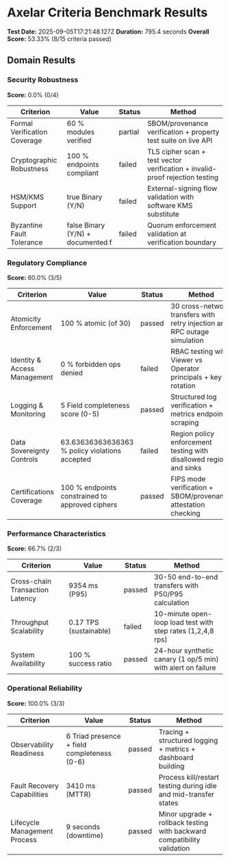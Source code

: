# Axelar Criteria Benchmark Results

**Test Date:** 2025-09-05T17:21:48.127Z
**Duration:** 795.4 seconds
**Overall Score:** 53.33% (8/15 criteria passed)

## Domain Results

### Security Robustness
**Score:** 0.0% (0/4)

| Criterion | Value | Status | Method |
|-----------|-------|--------|--------|
| Formal Verification Coverage | 60 % modules verified | partial | SBOM/provenance verification + property test suite on live API |
| Cryptographic Robustness | 100 % endpoints compliant | failed | TLS cipher scan + test vector verification + invalid-proof rejection testing |
| HSM/KMS Support | true Binary (Y/N) | failed | External-signing flow validation with software KMS substitute |
| Byzantine Fault Tolerance | false Binary (Y/N) + documented f | failed | Quorum enforcement validation at verification boundary |

### Regulatory Compliance
**Score:** 60.0% (3/5)

| Criterion | Value | Status | Method |
|-----------|-------|--------|--------|
| Atomicity Enforcement | 100 % atomic (of 30) | passed | 30 cross-network transfers with retry injection and RPC outage simulation |
| Identity & Access Management | 0 % forbidden ops denied | failed | RBAC testing with Viewer vs Operator principals + key rotation |
| Logging & Monitoring | 5 Field completeness score (0-5) | passed | Structured log verification + metrics endpoint scraping |
| Data Sovereignty Controls | 63.63636363636363 % policy violations accepted | failed | Region policy enforcement testing with disallowed regions and sinks |
| Certifications Coverage | 100 % endpoints constrained to approved ciphers | passed | FIPS mode verification + SBOM/provenance attestation checking |

### Performance Characteristics
**Score:** 66.7% (2/3)

| Criterion | Value | Status | Method |
|-----------|-------|--------|--------|
| Cross-chain Transaction Latency | 9354 ms (P95) | passed | 30-50 end-to-end transfers with P50/P95 calculation |
| Throughput Scalability | 0.17 TPS (sustainable) | failed | 10-minute open-loop load test with step rates (1,2,4,8 rps) |
| System Availability | 100 % success ratio | passed | 24-hour synthetic canary (1 op/5 min) with alert on failure |

### Operational Reliability
**Score:** 100.0% (3/3)

| Criterion | Value | Status | Method |
|-----------|-------|--------|--------|
| Observability Readiness | 6 Triad presence + field completeness (0-6) | passed | Tracing + structured logging + metrics + dashboard building |
| Fault Recovery Capabilities | 3410 ms (MTTR) | passed | Process kill/restart testing during idle and mid-transfer states |
| Lifecycle Management Process | 9 seconds (downtime) | passed | Minor upgrade + rollback testing with backward compatibility validation |

